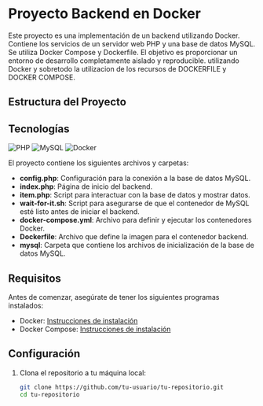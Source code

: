 # Proyecto Backend en Docker

Este proyecto es una implementación de un backend utilizando Docker. 
Contiene los servicios de un servidor web PHP y una base de datos MySQL.
Se utiliza Docker Compose y Dockerfile. 
El objetivo es proporcionar un entorno de desarrollo completamente aislado y reproducible.
utilizando Docker y sobretodo la utilizacion de los recursos de DOCKERFILE y DOCKER COMPOSE.

## Estructura del Proyecto

## Tecnologías

![PHP](https://img.shields.io/badge/PHP-777BB4?style=for-the-badge&logo=php&logoColor=white)
![MySQL](https://img.shields.io/badge/MySQL-4479A1?style=for-the-badge&logo=mysql&logoColor=white)
![Docker](https://img.shields.io/badge/Docker-2496ED?style=for-the-badge&logo=docker&logoColor=white)


El proyecto contiene los siguientes archivos y carpetas:

- **config.php**: Configuración para la conexión a la base de datos MySQL.
- **index.php**: Página de inicio del backend.
- **item.php**: Script para interactuar con la base de datos y mostrar datos.
- **wait-for-it.sh**: Script para asegurarse de que el contenedor de MySQL esté listo antes de iniciar el backend.
- **docker-compose.yml**: Archivo para definir y ejecutar los contenedores Docker.
- **Dockerfile**: Archivo que define la imagen para el contenedor backend.
- **mysql**: Carpeta que contiene los archivos de inicialización de la base de datos MySQL.

## Requisitos

Antes de comenzar, asegúrate de tener los siguientes programas instalados:

- Docker: [Instrucciones de instalación](https://docs.docker.com/get-docker/)
- Docker Compose: [Instrucciones de instalación](https://docs.docker.com/compose/install/)

## Configuración

1. Clona el repositorio a tu máquina local:

   ```bash
   git clone https://github.com/tu-usuario/tu-repositorio.git
   cd tu-repositorio
